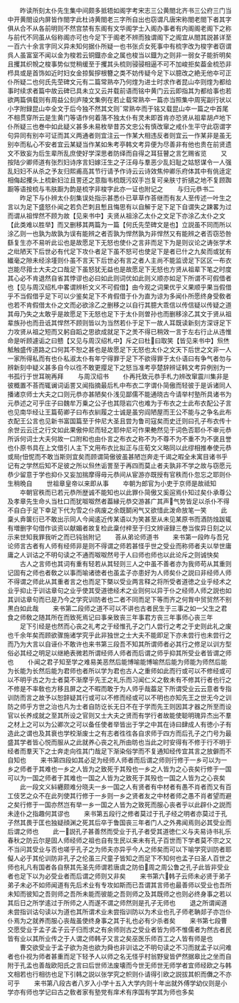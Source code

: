 <!-- { "loadSidebar": true } -->
　　昨读所刻太仆先生集中间颇多抵牾如阁字考宋志三公黄閤北齐书三公府三门当中开黄閤设内屏皆作閤字此杜诗黄閤老三字所自出也窃谓凡唐宋称閤老閤下者其字俱从合不从各前明则不然宫禁有东阁有文华阁学士入阁办事者有内阁阁老阁下之称与前代不同虽从俗称阁亦可也今足下于阁老不辨而独谓阁下之阁宜从閤其説甚详至一百六十余言字同义异未知何据仆所疑一也书张贞女死事中有梳字改为梭字者窃谓呉人虽富室不闻以金为梭若云铜鐡亦金之属也梭当以鐡为之则非一弱女子能折明矣且攫其织帨之梭事势似觉稍缓至于攫其头梳则骎骎相逼不可不加峻拒矣葢金梳恐非栉具或是首饰如近时妇女金掠鬓摉根簪之类不妨传疑今足下以臆改之絶无他夲可正仆所疑二也何氏先茔碑文元有二篇常熟夲乃何煃为进士时求作者昆山夲则煃为都给事时续求者篇中故云碑已具未立又云并载前语而铭中黄门云云即指其为都给事也若欲两篇俱载则有周益公刻庐陵文集例在若止载常熟夲一篇亦当照集中周宪副行状以小字附録昆山夲全文于后今独不然其文则常熟夲而于铭又载昆山夲一篇之中首尾不相贯穿所云是生黄门等语作何着落不独太仆有灵未即首肯亦恐贤从祖辈胡卢地下仆所疑三也巻中如此疑义甚多未易枚举昔苏文忠公有慎改窜之戒仆生平守此窃谓字句异同有别夲可证而其义两通者则宜注云一作某大相违反者则宜云一作某非是虽无别夲而私心不安者宜云某疑当作某如朱考亭韩文考异便为尽善非有他也贵在前贤遗文不致妄为后生辈所乱庶使好学深思者防绎而自得之耳狂瞽之言乞赐省览
　　又按陆少卿师道有张烈妇诗序言妇嫁汪生之子汪母与羣恶少乱妇耻之姑怒谋令一人强乱妇妇不从杀之予友归熙甫高其节行请予作诗云云诗效焦仲卿乐府体其中有佻逹定相侮起攫头上梳新妇泣且詈还之意脂韦梳既污奴手岂复可亲肤寸折擿之地不复顾踟蹰等语按梳与韦肤蹰为韵是梳字非梭字此亦一证也附记之
　　与归元恭书二
　　昨足下与仆辨太仆刻集误处指示甚悉仆已草草作荅继而有友人至传述一叶生之言以为足下盛怒仆闻之若负芒刺且慙且悔思有以自解于足下足下自谓失之踈畧为过而谓从祖悍然不顾为故【见来书中】夫贤从祖涂乙太仆之文足下亦涂乙太仆之文【此类难以胜举】而又删移其两篇为一篇【何氏先茔碑文是也】立説虽不同而所以涂乙则一也孰为故孰为误有能辨之者否孰为悍然孰为非悍然又有能辨之者否窃恐咎繇复生亦不易听此讼也是故愿足下无怒也使仆之言非而足下为是则议论之诪张学术之纰陋天下后世必有代足下攻仆者足下虽不怒可也使足下是者已什之九矣而或犹有纎毫之隙未经涂墐则仆虽不言天下后世必有言之者人主尚不能监谤足下区区一布衣岂能尽箝士大夫之口哉足下虽怒犹无益也是故愿足下无怒也方贤从祖辈下笔之时度其心必不肯退然自省其悖谬也必曰如此则词优如此则义顺亦如足下所谓不可假借者也【见与周汉绍札中畧谓辨析文义不可假借】由今观之词果优乎义果顺乎果当假借乎不当假借乎足下可以少鉴矣足下不肯假借于仆为直为谅为多闻仆所愿终身受敎者也若不肯假借太仆之文而必欲涂乙之删移之以自行其臆大乖信以传信疑以传疑之道其毋乃失之太敢乎是故愿足下无怒也足下于太仆则曽孙也而删移涂乙其文于贤从祖辈族孙也而丑诋其悍然不顾则皆以为当然若仆于足下一故人耳既读新刻方深讶足下力攻贤从祖之短而又躬自蹈之思欲成就足下之羙不得已稍效一言于左右行止从违惟命是听顾遽诟之曰戆【又见与周汉绍札中】斥之曰杜曰取笑【皆见来书中】炰烋觝触盛传道路之口何其不恕之甚也是故愿足下无怒也太仆之文天下后世之文非一人一家所得私而有也仆私淑太仆有年宁得罪于足下不欲得罪于太仆语曰有争气者勿与辨新刻中疑义甚多自今以徃不敢更撄足下之怒当准考亭楚辞辨证韩文考异例别为一书孤行于世耳琬再拜
　　与周汉绍书
　　仆再托致元恭手札力辨改窜震川集非是彼概置不荅而辄谰词诟詈又闻指摘最后札中布衣二字谓仆简傲而轻彼于是诉诸同人播诸京师士大夫之口则元恭亦甚陋矣仆浅见鄙儒不能通晓古今请举村塾所具诸书为元恭述之可乎庄子曰魏牟万乗之公子也其隠岩穴也难为于布衣之士此布衣配公子言也见南华经让王篇荀卿子曰布衣紃履之士诚是虽穷阎陋屋而王公不能与之争名此布衣配王公言也见新书富国篇至于仲尼大圣且尝为鲁司寇矣而史迁则曰孔子布衣传十余世云云迁之行文如此果傲仲尼而轻之耶仲尼可作果艴然见于词色否耶仆不审元恭所诉何词士大夫何故一口附和也由仆言之布衣之称不为不尊不为不重不为不褒且誉也仆原书具在上文借引人主下文用布衣比拟正与庄荀文义略同以此缪相推奉使元恭或局忸怩而不敢当斯则宜矣而顾谓简傲彼虽甚陋岂奔走千谒之暇全未寓目诸书乎记有之学然后知不足彼之所以炰烋诟詈至于再四而莫止者夫孰非不学之故与窃愿元恭少留意于学也抑仆又妄加揣摩得毋元恭间从宦游亦既授有官秩而仆忽忘之耶则仆生稍晩自
　　世祖章皇帝以来即从事
　　夲朝为郎官为小吏于京师是故祗知
　　夲朝官秩而已若元恭所歴诚不能知也以此罪仆简傲又奚逭焉仆知过矣仆承尊公及孝章先生命乆当杜口而犹呶呶然者葢縁元恭交游甚广其声气势皆足以杀仆不得不自白于足下幸足下代为雪之仆病废之余既鬬闲气又欲惜此泼命放笔一笑
　　此稾乆弆箧衍已不敢出示同人今闻逺近传某语以为笑甚至从未见某原书而酒防烛跋辄有増删字句借作谈资以献媚者故复检此稾付梓至于归文辨诬録三巻当俟异日刻之以示来世知我罪我听之而已钝翁附记
　　荅从弟论师道书
　　来书第一段昨与吾兄论师言古者有人师有经师非是则不得谓之师若甚怪乎世之受业而称师者夫以举世庸庸之人训诂之不明句读之不通而呶呶然号于人曰师也师也以此论斥之则诚快矣
　　古人之言师也其词有重有轻若从其轻则三人之中虽不善者亦为我师苟从其重则记固有之师也者敎之以事而喻诸徳者也虽孟子亦患好为人师矣仆之説曰非经师人师不得谓之师此从其重者言之也而足下槩以受业两言释之将所受者道徳之业乎经术之业乎抑止于训诂章句之业乎使其受道徳经术之业则何以异于仆之经师人师之説也如其训诂章句而已是乃今之学究训防者也二者不同而足下等而齐之何胷中贸贸然不别黒白如此哉
　　来书第二段师之道不可以不讲也古者民生于三事之如一父生之君食之师敎之随其所在而致死焉记曰事亲致丧三年事君方丧三年事师心丧三年
　　足下引经是也然而心丧之礼考之于经惟孔子之门人尝行之考之于史则此礼之废也千余年矣而顾欲骤施诸学究乎此非独世之士大夫不能即足下亦未尝行也未尝行之而乃为大言以自诬仆不敢许也来书第三段吾不知其所谓师者必其行之修足以训方型俗必其经之明足以继絶表微若所谓经师人师者而后谓之师乎抑其所受业者皆谓之师也
　　仆闻之君子知至学之难易美恶然后能博喻能博喻然后能为师能为师然后能为长能为长然后能为君师也者所以学为君也古人之重师如此而行或可以不修经或可以不明乎古之为士者莫不渐摩乎先王之礼乐而习闻仁义之敎未有不修其行者也行之不修是不率敎也方移且屏之之不暇而敢于为人师乎哉葢足下所谓受业云云意者专指训防而言之故予以恕辞疑其行或可以不修而经或可以不明也亦知先王之世无今之训防之师乎方世之治也凡为士者自防讫长无日不在于学而先王则因其才器之所至而设官以长养成就之至其所设之官则又士大夫之贤而有学行者故能使聪明瑰异杰出不羣之材上之可以为公卿次之可以备任使者举皆出于学之中其在诗曰肆成人有徳小子有造此之谓也及其衰也学校渐废士之有志者徃徃各自求师于四方而后孔子之门号为最盛其学者皆心悦而服从之此就养心丧之礼所由昉也当此之时安得有不修于行不明于经者而羣天下之士奔走向徃其门哉足下渐染俗学而不复通知经传宜其言之放僻而不自知也
　　来书第四段如其必足为经师人师者而后谓之师则行修于一乡可以为一乡之师者于其难也一乡之人皆为之致死于其殁也一乡之人皆为之心丧矣行修于一国可以为一国之师者于其难也一国之人皆为之致死于其殁也一国之人皆为之心丧矣
　　此一段文义紏纒颇难分晓夫一乡一国之人有贤者有中材者有愚不肖者而又有百工伎艺之众不在此列使其行修于一乡则一乡之贤者友之中材者师之愚不肖者望而避之矣行修于一国亦然岂有举一乡一国之人皆为之致死而服心丧者乎以此辟仆之説而未逹仆之指趣何其谬也
　　来书第五段行之修者莫过于孔子经之明者亦莫过于孔子然其畏于匡也独疑顔渊之死其后卒于鲁国丧三年者门人之外弗闻焉则必其受业而后谓之师也
　　此一説孔子甚善然而受业于孔子者受其道徳仁义与夫易诗书礼乐春秋之防云尔是固人师经师之祖也自有生民以来未有孔子百世而下学者莫不宗之又不当问其受业与否也嗟乎孔子之为师夫亦异乎今人之师矣而可以下喻学究训防者耶儗人必于其伦训防非孔子之伦虽三尺童子皆知之而足下不知何也孟子曰圣人百世之师也礼凡有国者各自祭其先圣先师谓若唐虞之防伯周之周公鲁之孔子此皆非受业者也足下以为必受业者而后谓之师则又非矣
　　来书第六韩子云师未必贤于弟子弟子未必不如师闻道有先后术业有专攻如斯而已吾谓其言师也最善师以受业也吾所未知而彼知之吾则师之吾所未能而彼能之吾则师之及其既师之也则必终身事之若以其后日之所学逺过于所师之人而遂不谓之师然则是孔子无师也
　　退之所谓闻道未尝指训诂句读以为道也其所谓术业未尝指训防以为术业也孔子师老聃郯子亦岂仆仆焉为之就养而服心丧哉虽使终身事之其于礼也必有少杀者矣
　　来书第七段曹交愿受业于孟子孟子云子归而求之有余师则古之受业者皆为师不惟儒者为然古者民皆有业以其所业传之于人谓之师韩子又言之矣巫医乐师百工之人皆有师是也
　　曹交欲受业于孟子欲为尧也欲为舜也非训诂之不明句读之不习而就孟子以问难者也仆视为师者甚重而足下轻予人以师之名无怪乎村翁野叟皆俨然据皋比之坐而自附于孔孟也善哉欧阳氏之言曰后世师法废壊而今世无师世无师学者宜师经欧之与韩文相若也行相彷也足下引韩之説以张学究之帜则仆请得引欧之説拔其帜而儛之不亦可乎
　　来书第八段古者八岁入小学十五入大学内则十年出就外傅学幼仪则是小学亦有师也学记曰古之敎者家有塾党有庠术有序国有学其为师也多矣
